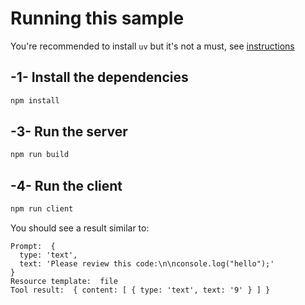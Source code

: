 # Running this sample

You're recommended to install `uv` but it's not a must, see [instructions](https://docs.astral.sh/uv/#highlights)

## -1- Install the dependencies

```bash
npm install
```

## -3- Run the server


```bash
npm run build
```

## -4- Run the client

```sh
npm run client
```

You should see a result similar to:

```text
Prompt:  {
  type: 'text',
  text: 'Please review this code:\n\nconsole.log("hello");'
}
Resource template:  file
Tool result:  { content: [ { type: 'text', text: '9' } ] }
```
